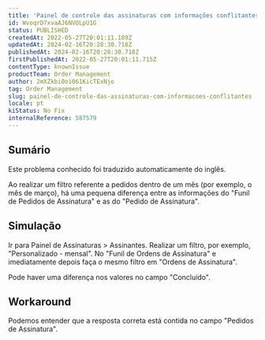 ```yaml
---
title: 'Painel de controle das assinaturas com informações conflitantes'
id: WvoqrD7xvaAJ6NVOLpU1G
status: PUBLISHED
createdAt: 2022-05-27T20:01:11.189Z
updatedAt: 2024-02-16T20:28:30.718Z
publishedAt: 2024-02-16T20:28:30.718Z
firstPublishedAt: 2022-05-27T20:01:11.715Z
contentType: knownIssue
productTeam: Order Management
author: 2mXZkbi0oi061KicTExNjo
tag: Order Management
slug: painel-de-controle-das-assinaturas-com-informacoes-conflitantes
locale: pt
kiStatus: No Fix
internalReference: 587579
---
```


## Sumário

<div class="alert alert-info">
  <p>Este problema conhecido foi traduzido automaticamente do inglês.</p>
</div>



Ao realizar um filtro referente a pedidos dentro de um mês (por exemplo, o mês de março), há uma pequena diferença entre as informações do "Funil de Pedidos de Assinatura" e as do "Pedido de Assinatura".






## Simulação



Ir para Painel de Assinaturas > Assinantes. Realizar um filtro, por exemplo, "Personalizado - mensal". No "Funil de Ordens de Assinatura" e imediatamente depois faça o mesmo filtro em "Ordens de Assinatura".

Pode haver uma diferença nos valores no campo "Concluído".






## Workaround



Podemos entender que a resposta correta está contida no campo "Pedidos de Assinatura".

